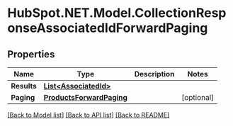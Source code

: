 # HubSpot.NET.Model.CollectionResponseAssociatedIdForwardPaging

## Properties

Name | Type | Description | Notes
------------ | ------------- | ------------- | -------------
**Results** | [**List&lt;AssociatedId&gt;**](AssociatedId.md) |  | 
**Paging** | [**ProductsForwardPaging**](ProductsForwardPaging.md) |  | [optional] 

[[Back to Model list]](../README.md#documentation-for-models) [[Back to API list]](../README.md#documentation-for-api-endpoints) [[Back to README]](../README.md)

